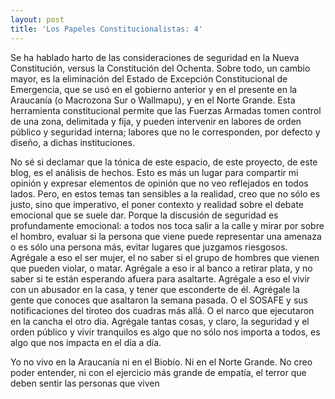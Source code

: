 ```yaml
---
layout: post
title: 'Los Papeles Constitucionalistas: 4'
---
```

Se ha hablado harto de las consideraciones de seguridad en la Nueva Constitución, versus la Constitución del Ochenta. Sobre todo, un cambio mayor, es la eliminación del Estado de Excepción Constitucional de Emergencia, que se usó en el gobierno anterior y en el presente en la Araucanía (o Macrozona Sur o Wallmapu), y en el Norte Grande. Esta herramienta constitucional permite que las Fuerzas Armadas tomen control de una zona, delimitada y fija, y pueden intervenir en labores de orden público y seguridad interna; labores que no le corresponden, por defecto y diseño, a dichas instituciones.

No sé si declamar que la tónica de este espacio, de este proyecto, de este blog, es el análisis de hechos. Esto es más un lugar para compartir mi opinión y expresar elementos de opinión que no veo reflejados en todos lados. Pero, en estos temas tan sensibles a la realidad, creo que no sólo es justo, sino que imperativo, el poner contexto y realidad sobre el debate emocional que se suele dar. Porque la discusión de seguridad es profundamente emocional: a todos nos toca salir a la calle y mirar por sobre el hombro, evaluar si la persona que viene puede representar una amenaza o es sólo una persona más, evitar lugares que juzgamos riesgosos. Agrégale a eso el ser mujer, el no saber si el grupo de hombres que vienen que pueden violar, o matar. Agrégale a eso ir al banco a retirar plata, y no saber si te están esperando afuera para asaltarte. Agrégale a eso el vivir con un abusador en la casa, y tener que esconderte de él. Agrégale la gente que conoces que asaltaron la semana pasada. O el SOSAFE y sus notificaciones del tiroteo dos cuadras más allá. O el narco que ejecutaron en la cancha el otro día. Agrégale tantas cosas, y claro, la seguridad y el orden público y vivir tranquilos es algo que no sólo nos importa a todos, es algo que nos impacta en el día a día.

Yo no vivo en la Araucanía ni en el Biobío. Ni en el Norte Grande. No creo poder entender, ni con el ejercicio más grande de empatía, el terror que deben sentir las personas que viven 
